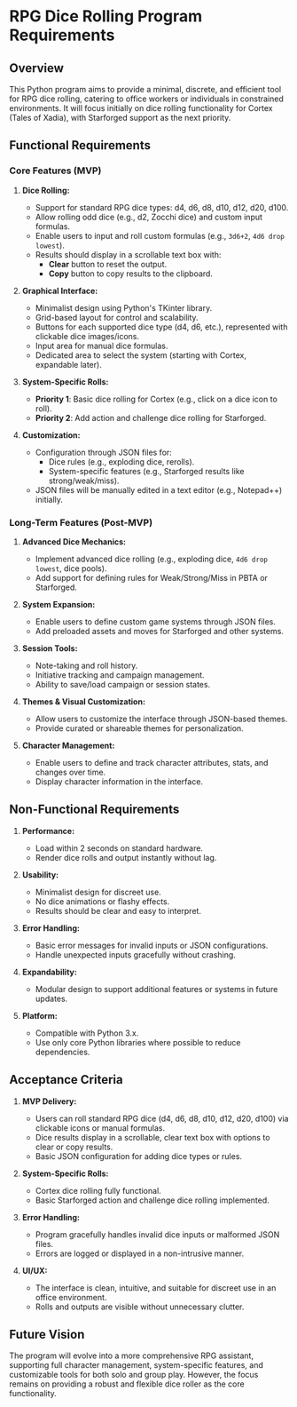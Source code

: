 # RPG Dice Rolling Program Requirements

## Overview
This Python program aims to provide a minimal, discrete, and efficient tool for RPG dice rolling, catering to office workers or individuals in constrained environments. It will focus initially on dice rolling functionality for Cortex (Tales of Xadia), with Starforged support as the next priority.

## Functional Requirements

### Core Features (MVP)
1. **Dice Rolling:**
   - Support for standard RPG dice types: d4, d6, d8, d10, d12, d20, d100.
   - Allow rolling odd dice (e.g., d2, Zocchi dice) and custom input formulas.
   - Enable users to input and roll custom formulas (e.g., `3d6+2`, `4d6 drop lowest`).
   - Results should display in a scrollable text box with:
     - **Clear** button to reset the output.
     - **Copy** button to copy results to the clipboard.

2. **Graphical Interface:**
   - Minimalist design using Python's TKinter library.
   - Grid-based layout for control and scalability.
   - Buttons for each supported dice type (d4, d6, etc.), represented with clickable dice images/icons.
   - Input area for manual dice formulas.
   - Dedicated area to select the system (starting with Cortex, expandable later).

3. **System-Specific Rolls:**
   - **Priority 1**: Basic dice rolling for Cortex (e.g., click on a dice icon to roll).
   - **Priority 2**: Add action and challenge dice rolling for Starforged.

4. **Customization:**
   - Configuration through JSON files for:
     - Dice rules (e.g., exploding dice, rerolls).
     - System-specific features (e.g., Starforged results like strong/weak/miss).
   - JSON files will be manually edited in a text editor (e.g., Notepad++) initially.

### Long-Term Features (Post-MVP)
1. **Advanced Dice Mechanics:**
   - Implement advanced dice rolling (e.g., exploding dice, `4d6 drop lowest`, dice pools).
   - Add support for defining rules for Weak/Strong/Miss in PBTA or Starforged.

2. **System Expansion:**
   - Enable users to define custom game systems through JSON files.
   - Add preloaded assets and moves for Starforged and other systems.

3. **Session Tools:**
   - Note-taking and roll history.
   - Initiative tracking and campaign management.
   - Ability to save/load campaign or session states.

4. **Themes & Visual Customization:**
   - Allow users to customize the interface through JSON-based themes.
   - Provide curated or shareable themes for personalization.

5. **Character Management:**
   - Enable users to define and track character attributes, stats, and changes over time.
   - Display character information in the interface.

## Non-Functional Requirements

1. **Performance:**
   - Load within 2 seconds on standard hardware.
   - Render dice rolls and output instantly without lag.

2. **Usability:**
   - Minimalist design for discreet use.
   - No dice animations or flashy effects.
   - Results should be clear and easy to interpret.

3. **Error Handling:**
   - Basic error messages for invalid inputs or JSON configurations.
   - Handle unexpected inputs gracefully without crashing.

4. **Expandability:**
   - Modular design to support additional features or systems in future updates.

5. **Platform:**
   - Compatible with Python 3.x.
   - Use only core Python libraries where possible to reduce dependencies.

## Acceptance Criteria

1. **MVP Delivery:**
   - Users can roll standard RPG dice (d4, d6, d8, d10, d12, d20, d100) via clickable icons or manual formulas.
   - Dice results display in a scrollable, clear text box with options to clear or copy results.
   - Basic JSON configuration for adding dice types or rules.

2. **System-Specific Rolls:**
   - Cortex dice rolling fully functional.
   - Basic Starforged action and challenge dice rolling implemented.

3. **Error Handling:**
   - Program gracefully handles invalid dice inputs or malformed JSON files.
   - Errors are logged or displayed in a non-intrusive manner.

4. **UI/UX:**
   - The interface is clean, intuitive, and suitable for discreet use in an office environment.
   - Rolls and outputs are visible without unnecessary clutter.

## Future Vision
The program will evolve into a more comprehensive RPG assistant, supporting full character management, system-specific features, and customizable tools for both solo and group play. However, the focus remains on providing a robust and flexible dice roller as the core functionality.
